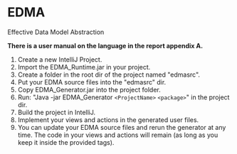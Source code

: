 # EDMA
Effective Data Model Abstraction

**There is a user manual on the language in the report appendix A.**

1. Create a new IntelliJ Project.
1. Import the EDMA_Runtime.jar in your project.
1. Create a folder in the root dir of the project named \"edmasrc\".
1. Put your EDMA source files into the \"edmasrc\" dir.
1. Copy EDMA_Generator.jar into the project folder.
1. Run: "Java -jar EDMA_Generator `<ProjectName>` `<package>`" in the project dir.
1. Build the project in IntelliJ.
1. Implement your views and actions in the generated user files.
1. You can update your EDMA source files and rerun the generator at any time.
   The code in your views and actions will remain (as long as you keep it
   inside the provided tags).
	
	

